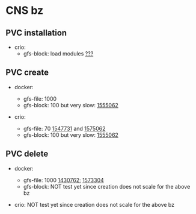 # CNS bz

## PVC installation

* crio:
    * gfs-block: load modules [???](https://bugzilla.redhat.com/show_bug.cgi?id=???)

## PVC create

* docker:
    * gfs-file: 1000
    * gfs-block: 100 but very slow: [1555062](https://bugzilla.redhat.com/show_bug.cgi?id=1555062)

* crio:
    * gfs-file: 70 [1547731](https://bugzilla.redhat.com/show_bug.cgi?id=1547731) and [1575062](https://bugzilla.redhat.com/show_bug.cgi?id=1575062)
    * gfs-block: 100 but very slow: [1555062](https://bugzilla.redhat.com/show_bug.cgi?id=1555062)

## PVC delete

* docker:
    * gfs-file: 1000 [1430762](https://bugzilla.redhat.com/show_bug.cgi?id=1430762); [1573304](https://bugzilla.redhat.com/show_bug.cgi?id=1573304)
    * gfs-block: NOT test yet since creation does not scale for the above bz

* crio: NOT test yet since creation does not scale for the above bz
